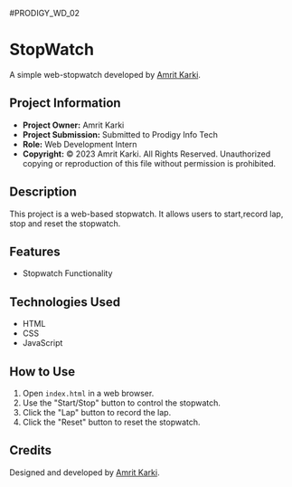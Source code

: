 #PRODIGY_WD_02
# StopWatch

A simple web-stopwatch developed by [Amrit Karki](https://www.linkedin.com/in/amritkarkii001/).

## Project Information

- **Project Owner:** Amrit Karki
- **Project Submission:** Submitted to Prodigy Info Tech
- **Role:** Web Development Intern
- **Copyright:** © 2023 Amrit Karki. All Rights Reserved.
  Unauthorized copying or reproduction of this file without permission  is prohibited.

## Description

This project is a web-based stopwatch. It allows users to start,record lap, stop and reset   the stopwatch.

## Features
- Stopwatch Functionality

## Technologies Used

- HTML
- CSS
- JavaScript

## How to Use

1. Open `index.html` in a web browser.
2. Use the "Start/Stop" button to control the stopwatch.
3. Click the "Lap" button to record the lap.
4. Click the "Reset" button to reset the stopwatch.

## Credits

Designed and developed by [Amrit Karki](https://www.linkedin.com/in/amritkarkii001/).

